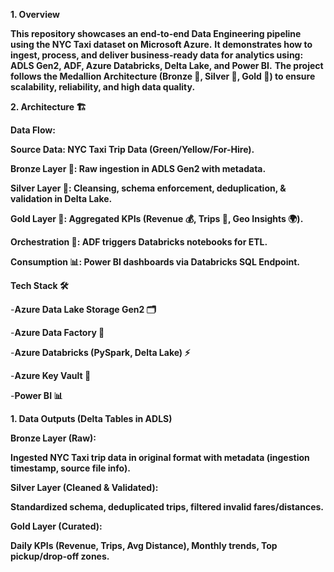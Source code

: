 **1. Overview**

**This repository showcases an end-to-end Data Engineering pipeline using the NYC Taxi dataset on Microsoft Azure.**
**It demonstrates how to ingest, process, and deliver business-ready data for analytics using:**
**ADLS Gen2, ADF, Azure Databricks, Delta Lake, and Power BI.**
**The project follows the Medallion Architecture (Bronze 🥉, Silver 🥈, Gold 🥇) to ensure scalability, reliability, and high data quality.**


**2. Architecture 🏗️**

**Data Flow:**

**Source Data: NYC Taxi Trip Data (Green/Yellow/For-Hire).**

**Bronze Layer 🥉: Raw ingestion in ADLS Gen2 with metadata.**

**Silver Layer 🥈: Cleansing, schema enforcement, deduplication, & validation in Delta Lake.**

**Gold Layer 🥇: Aggregated KPIs (Revenue 💰, Trips 🚕, Geo Insights 🌍).**

**Orchestration 🔄: ADF triggers Databricks notebooks for ETL.**

**Consumption 📊: Power BI dashboards via Databricks SQL Endpoint.**

**Tech Stack 🛠️**

-**Azure Data Lake Storage Gen2 🗂️**

-**Azure Data Factory 🔄**

-**Azure Databricks (PySpark, Delta Lake) ⚡**

-**Azure Key Vault 🔐**

-**Power BI 📊**

**1. Data Outputs (Delta Tables in ADLS)**

**Bronze Layer (Raw):**

**Ingested NYC Taxi trip data in original format with metadata (ingestion timestamp, source file info).**

**Silver Layer (Cleaned & Validated):**

**Standardized schema, deduplicated trips, filtered invalid fares/distances.**

**Gold Layer (Curated):**

**Daily KPIs (Revenue, Trips, Avg Distance), Monthly trends, Top pickup/drop-off zones.**

